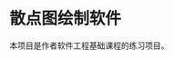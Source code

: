 # 散点图绘制软件

本项目是作者软件工程基础课程的练习项目。


[//]: # (TODO p-value与排序)
[//]: # (TODO Error 信息整理)
[//]: # (TODO 长宽相等)
[//]: # (TODO 兼容最新数据格式)
[//]: # (TODO 更多注释)
                  